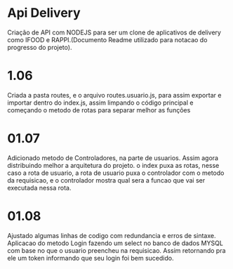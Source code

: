 # Api Delivery
Criação de API com NODEJS para ser um clone de aplicativos de delivery como IFOOD e RAPPI.(Documento Readme utilizado para notacao do progresso do projeto).

# 1.06
Criada a pasta routes, e o arquivo routes.usuario.js, para assim exportar e importar dentro do index.js, assim limpando o código principal
e começando o metodo de rotas para separar melhor as funções

# 01.07 
Adicionado metodo de Controladores, na parte de usuarios. Assim agora distribuindo melhor a arquitetura do projeto. o index puxa as rotas, nesse caso a rota de usuario, a rota de usuario puxa o controlador com o metodo da requisicao, e o controlador mostra qual sera a funcao que vai ser executada nessa rota.

# 01.08
Ajustado algumas linhas de codigo com redundancia e erros de sintaxe. Aplicacao do metodo Login fazendo um select no banco de dados MYSQL com base no que o usuario preencheu na
requisicao. Assim retornando pra ele um token informando que seu login foi bem sucedido.
